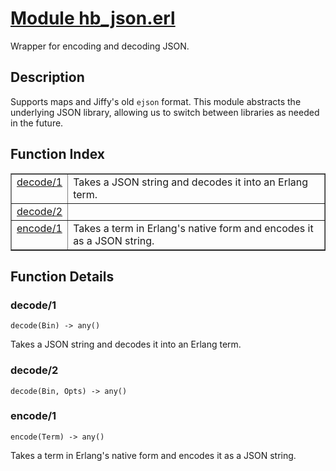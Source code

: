 # [Module hb_json.erl](https://github.com/permaweb/HyperBEAM/blob/main/src/hb_json.erl)




Wrapper for encoding and decoding JSON.

<a name="description"></a>

## Description ##
Supports maps and Jiffy's old
`ejson` format. This module abstracts the underlying JSON library, allowing
us to switch between libraries as needed in the future.<a name="index"></a>

## Function Index ##


<table width="100%" border="1" cellspacing="0" cellpadding="2" summary="function index"><tr><td valign="top"><a href="#decode-1">decode/1</a></td><td>Takes a JSON string and decodes it into an Erlang term.</td></tr><tr><td valign="top"><a href="#decode-2">decode/2</a></td><td></td></tr><tr><td valign="top"><a href="#encode-1">encode/1</a></td><td>Takes a term in Erlang's native form and encodes it as a JSON string.</td></tr></table>


<a name="functions"></a>

## Function Details ##

<a name="decode-1"></a>

### decode/1 ###

`decode(Bin) -> any()`

Takes a JSON string and decodes it into an Erlang term.

<a name="decode-2"></a>

### decode/2 ###

`decode(Bin, Opts) -> any()`

<a name="encode-1"></a>

### encode/1 ###

`encode(Term) -> any()`

Takes a term in Erlang's native form and encodes it as a JSON string.

